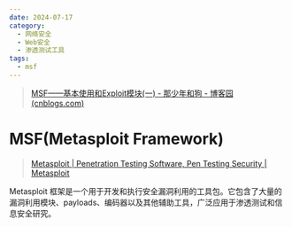 ```yaml
---
date: 2024-07-17
category:
  - 网络安全
  - Web安全
  - 渗透测试工具
tags:
  - msf
---
```


> [MSF——基本使用和Exploit模块(一)  - 那少年和狗 - 博客园 (cnblogs.com)](https://www.cnblogs.com/dogecheng/p/11450423.html)

# MSF(Metasploit Framework)

> [Metasploit | Penetration Testing Software, Pen Testing Security | Metasploit](https://www.metasploit.com/)

Metasploit 框架是一个用于开发和执行安全漏洞利用的工具包。它包含了大量的漏洞利用模块、payloads、编码器以及其他辅助工具，广泛应用于渗透测试和信息安全研究。
